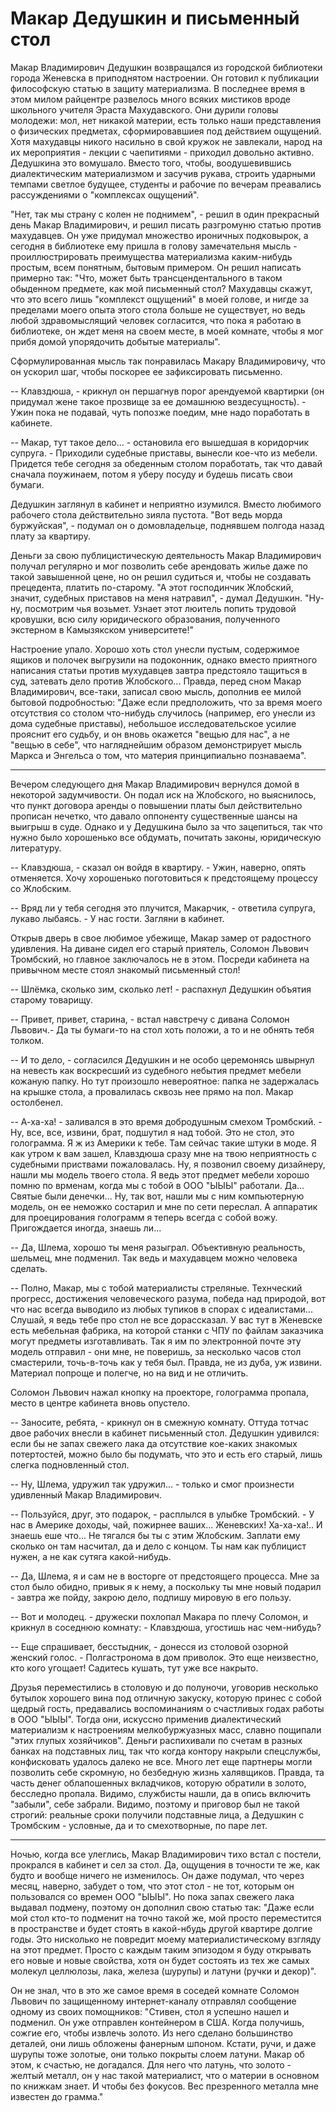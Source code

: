 # Макар Дедушкин и письменный стол

Макар Владимирович Дедушкин возвращался из городской библиотеки города Женевска в приподнятом настроении. Он готовил к публикации философскую статью в защиту материализма. В последнее время в этом милом райцентре развелось много всяких мистиков вроде школьного учителя Эраста Махудавского. Они дурили головы молодежи: мол, нет никакой материи, есть только наши представления о физических предметах, сформировавшиея под действием ощущений. Хотя махудавцы никого насильно в свой кружок не завлекали, народ на их мероприятия - лекции с чаепитиями - приходил довольно активно. Дедушкина это вомушало. Вместо того, чтобы, воодушевившись диалектическим материализмом и засучив рукава, строить ударными темпами светлое будущее, студенты и рабочие по вечерам преавались рассуждениями о "комплексах ощущений".

"Нет, так мы страну с колен не поднимем", - решил в один прекрасный день Макар Владимирович, и решил писать разгромуню статью против махудавцев. Он уже придумал множество ироничных подковырок, а сегодня в библиотеке ему пришла в голову замечательня мысль - проиллюстрировать преимущества материализма каким-нибудь простым, всем понятным, бытовым примером. Он решил написать примерно так: "Что, может быть трансцендентального в таком обыденном предмете, как мой письменный стол? Махудавцы скажут, что это всего лишь "комплекст ощущений" в моей голове, и нигде за пределами моего опыта этого стола больше не существует, но ведь любой здравомыслящий человек согласится, что пока я работаю в библиотеке, он ждет меня на своем месте, в моей комнате, чтобы я мог прибя домой упорядочить добытые материалы".

Сформулированная мысль так понравилась Макару Владимировичу, что он ускорил шаг, чтобы поскорее ее зафиксировать письменно. 

-- Клавздюша, - крикнул он першагнув порог арендуемой квартирки (он придумал жене такое прозвище за ее домашнюю вездесущность). - Ужин пока не подавай,  чуть попозже поедим, мне надо поработать в  кабинете.

-- Макар, тут такое дело... - остановила его вышедшая в коридорчик супруга. - Приходили судебные приставы, вынесли кое-что из мебели. Придется тебе сегодня за обеденным столом поработать, так что давай сначала поужинаем, потом я уберу посуду и будешь писать свои бумаги.

Дедушкин заглянул в кабинет и неприятно изумился. Вместо любимого рабочего стола действительно зияла пустота. "Вот ведь морда буржуйская", - подумал он о домовладельце, поднявшем полгода назад плату за квартиру. 

Деньги за свою публицистическую деятельность Макар Владимирович получал регулярно и мог позволить себе арендовать жилье даже по такой завышенной  цене, но он решил судиться и, чтобы не создавать прецедента, платить по-старому. "А этот господинчик Жлобский, значит, судебных приставов на меня натравил", - думал Дедушкин. "Ну-ну, посмотрим чья возьмет. Узнает этот люитель попить трудовой кровушки, всю силу юридического образования, полученного экстерном в Камызякском университете!"

Настроение упало. Хорошо хоть стол унесли пустым, содержимое ящиков и полочек выгрузили на подоконник, однако вместо приятного написания статьи против мухудавцев завтра предстояло тащиться в суд, затевать дело против Жлобского... Правда, перед сном Макар Владимирович, все-таки, записал свою мысль, дополнив ее милой бытовой подробностью: "Даже если предположить, что за время моего отсутствия со столом что-нибудь случилось (например, его унесли из дома судебные приставы), небольшое исследовательское усилие прояснит его судьбу, и он вновь окажется "вещью для нас", а не "вещью в себе", что нагляднейшим образом демонстрирует мысль Маркса и Энгельса о том, что материя принципиально познаваема".

* * *

Вечером следующего дня Макар Владимирович вернулся домой в некоторой задумчивости. Он подал иск на Жлобского, но выяснилось, что пункт договора аренды о повышении платы был действительно прописан нечетко, что давало оппоненту существенные шансы на выигрыш в суде. Однако и у Дедушкина было за что зацепиться, так что нужно было хорошенько все обдумать, почитать законы, юридическую литературу. 

-- Клавздюша, - сказал он войдя в квартиру. - Ужин, наверно, опять отменяется. Хочу хорошенько поготовиться к предстоящему процессу со Жлобским.  

-- Вряд ли у тебя сегодня это плучится, Макарчик, - ответила супруга,  лукаво лыбаясь. - У нас гости. Загляни в кабинет.

Открыв дверь в свое любимое убежище, Макар замер от радостного удивления. На диване сидел его старый приятель, Соломон Львович Тромбский, но главное заключалось не в этом. Посреди кабинета на привычном месте стоял знакомый письменный стол! 

-- Шлёмка, сколько зим, сколько лет! - распахнул Дедушкин объятия старому товарищу.

-- Привет, привет, старина, - встал навстречу с дивана Соломон Львович.- Да ты бумаги-то на стол хоть положи, а то и не обнять тебя толком.

-- И то дело, - согласился Дедушкин и не особо церемонясь швырнул на невесть как воскресший из судебного небытия предмет мебели кожаную папку. Но тут произошло невероятное: папка не задержалась на крышке стола, а провалилась сквозь нее прямо на пол. Макар остолбенел.

-- А-ха-ха! - заливался в это время добродушным смехом Тромбский. - Ну, все, все, извини, брат, подшутил я над тобой. Это не стол, это голограмма. Я ж из Америки к тебе. Там сейчас такие штуки в моде. Я как утром к вам зашел, Клавздюша сразу мне на твою неприятность с судебными приствами пожаловалась. Ну, я позвонил своему дизайнеру, нашли мы модель твоего стола. Я ведь этот предмет мебели хорошо помню по врменам, когда мы с тобой в ООО "ЫЫЫ" работали. Да... Святые были денечки... Ну, так вот, нашли мы с ним компьютерную модель, он ее неможко состарил и мне по сети переслал. А аппаратик для проецирования голограмм я теперь всегда с собой вожу. Пригождается иногда, знаешь ли...

-- Да, Шлема, хорошо ты меня разыграл. Объективную реальность, шельмец, мне подменил. Так ведь и махудавцем можно человека сделать.

-- Полно, Макар, мы с тобой материалисты стреляные. Технческий прогресс, достижения человеческого разума, победа над природой, вот что нас всегда выводило из любых тупиков в спорах с идеалистами... Слушай, я ведь тебе про стол не все дорассказал. У вас тут в Женевске есть мебельная фабрика, на которой станки с ЧПУ по файлам заказчика могут предметы изготавливать. Так я им по электронной почте эту модель отправил - они мне, не поверишь, за несколько часов стол смастерили, точь-в-точь как у тебя был. Правда, не из дуба, уж извини. Материал попроще и полегче, но на вид и не отличить.

Соломон Львович нажал кнопку на проекторе, голограмма пропала, место в центре кабинета вновь опустело.

-- Заносите, ребята, - крикнул он в смежную комнату. Оттуда тотчас двое рабочих внесли в кабинет письменный стол. Дедушкин удивился: если бы не запах свежего лака да отсутствие кое-каких знакомых потертостей, можно было бы подумать, что это и есть его старый, лишь слегка подновленный стол.

-- Ну, Шлема, удружил так удружил... - только и смог произнести удивленный Макар Владимирович. 

-- Пользуйся, друг, это подарок, - расплылся в улыбке Тромбский. - У нас в Америке доходы, чай, пожирнее ваших... Женевских! Ха-ха-ха!.. И знаешь еше что... Не тягался бы ты с этим Жлобским. Заплати ему сколько он там насчитал, да и дело с концом. Ты нам как публицист нужен, а не как сутяга какой-нибудь.

-- Да, Шлема, я и сам не в восторге от предстоящего процесса. Мне за стол было обидно, привык я к нему, а поскольку ты мне новый подарил - завтра же пойду, закрою дело, подпишу мировую в его пользу.

-- Вот и молодец. - дружески похлопал Макара по плечу Соломон, и крикнул в соседнюю комнату: - Клавздюша, угостишь нас чем-нибудь?

-- Еще спрашивает, бесстыдник, - донесся из столовой озорной женский голос. - Полгастронома в дом приволок. Это еще неизвестно, кто кого угощает! Садитесь кушать, тут уже все накрыто.

Друзья переместились в столовую и до полуночи, уговорив несколько бутылок хорошего вина под отличную закуску, которую принес с собой щедрый гость, предавались воспоминаниям о счастливых годах работы в ООО "ЫЫЫ". Тогда они, искуссно применив диалектический материализм к настроениям мелкобуржуазных масс, славно пощипали "этих глупых хозяйчиков". Деньги распихивали по счетам в разных банках на подставных лиц, так что когда контору накрыли спецслужбы, конфисковать удалось далеко не все. Много лет еще партнеры могли позволить себе скромную, но безбедную жизнь халявщиков. Правда, та часть денег облапошенных вкладчиков, которую обратили в золото, бесследно пропала. Видимо, службисты нашли, да в опись включить "забыли", себе забрали. Видимо, поэтому и приговор был не такой строгий:  реальные сроки получили подставные лица, а Дедушкин с Тромбским - условные, да и то смехотворные, по паре лет.

* * *

Ночью, когда все улеглись, Макар Владимирович тихо встал с постели, прокрался в кабинет и сел за стол. Да, ощущения в точности те же, как будто и вообще ничего не изменилось. Он даже подумал, что через месяц, наверно, забудет о том, что этот стол - не тот, которым он пользовался со времен ООО "ЫЫЫ". Но пока запах свежего лака выдавал подмену, поэтому он дополнил свою статью так: "Даже если мой стол кто-то подменит на точно такой же, мой просто переместится в пространстве и будет стоять в какой-нбудь другой квартире долгие годы. Это нисколько не повредит моему материалистическому взгляду на этот предмет. Просто с каждым таким эпизодом я буду открывать его новые и новые свойства, хотя он будет состоять из тех же самых молекул целлюлозы, лака, железа (шурупы) и латуни (ручки и декор)".

Он не знал, что в это же самое время в соседей комнате Соломон Львович по защищенному интернет-каналу отправлял сообщение одному из своих помощников: "Стивен, стол я успешно нашел и подменил. Он уже отправлен контейнером в США. Когда получишь, сожгие его, чтобы извлечь золото. Из него сделано большинство деталей, они лишь обложены фанерным шпоном. Кстати, ручи, и даже шурупы тоже золотые, они только покрыты слоем латуни. Макар об этом, к счастью, не догадался. Для него что латунь, что золото - желтый металл, он у нас такой материалист, что о материи в основном по книжкам знает. И чтобы без фокусов. Вес презренного металла мне известен до грамма."
